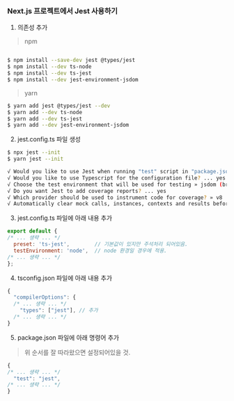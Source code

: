 ### Next.js 프로젝트에서 Jest 사용하기

1. 의존성 추가
> npm
```bash

$ npm install --save-dev jest @types/jest
$ npm install --dev ts-node
$ npm install --dev ts-jest
$ npm install --dev jest-environment-jsdom
```
> yarn
```bash
$ yarn add jest @types/jest --dev
$ yarn add --dev ts-node
$ yarn add --dev ts-jest
$ yarn add --dev jest-environment-jsdom
```
2. jest.config.ts 파일 생성
```bash
$ npx jest --init
$ yarn jest --init

√ Would you like to use Jest when running "test" script in "package.json"? ... yes
√ Would you like to use Typescript for the configuration file? ... yes
√ Choose the test environment that will be used for testing » jsdom (browser-like)
√ Do you want Jest to add coverage reports? ... yes
√ Which provider should be used to instrument code for coverage? » v8
√ Automatically clear mock calls, instances, contexts and results before every test? ... yes
```
3. jest.config.ts 파일에 아래 내용 추가
```javascript
export default {
/* ... 생략 ... */
  preset: 'ts-jest',        // 기본값이 있지만 주석처리 되어있음.
  testEnvironment: 'node',  // node 환경일 경우에 적용.
/* ... 생략 ... */
};
```
4. tsconfig.json 파일에 아래 내용 추가
```javascript
{
  "compilerOptions": {
  /* ... 생략 ... */
    "types": ["jest"], // 추가
  /* ... 생략 ... */
}
```
5. package.json 파일에 아래 명령어 추가
> 위 순서를 잘 따라왔으면 설정되어있을 것.
```javascript
{
/* ... 생략 ... */
  "test": "jest",
/* ... 생략 ... */
}
```
